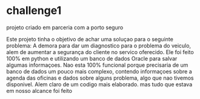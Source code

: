 # challenge1
projeto criado em parceria com a porto seguro

Este projeto tinha o objetivo de achar uma soluçao para o seguinte problema: A demora para dar um diagnostico para o problema do veiculo, alem de aumentar a segurança do cliente no servico oferecido.
Ele foi feito 100% em python e utilizando um banco de dados Oracle para salvar algumas informaçoes.
Nao esta 100% funcional porque precisaria de um banco de dados um pouco mais complexo, contendo informaçoes sobre a agenda das oficinas e dados sobre alguns problema, algo que nao tivemos disponivel. Alem claro de um codigo mais elaborado. mas tudo que estava em nosso alcance foi feito
